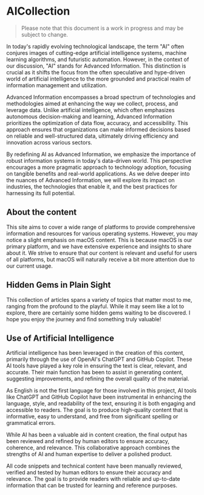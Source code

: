 # AICollection

> Please note that this document is a work in progress and may be subject to change.

In today's rapidly evolving technological landscape, the term "AI" often conjures images of cutting-edge artificial
intelligence systems, machine learning algorithms, and futuristic automation. However, in the context of our discussion,
"AI" stands for Advanced Information. This distinction is crucial as it shifts the focus from the often speculative and
hype-driven world of artificial intelligence to the more grounded and practical realm of information management and
utilization.

Advanced Information encompasses a broad spectrum of technologies and methodologies aimed at enhancing the way we
collect, process, and leverage data. Unlike artificial intelligence, which often emphasizes autonomous decision-making
and learning, Advanced Information prioritizes the optimization of data flow, accuracy, and accessibility. This approach
ensures that organizations can make informed decisions based on reliable and well-structured data, ultimately driving
efficiency and innovation across various sectors.

By redefining AI as Advanced Information, we emphasize the importance of robust information systems in today's
data-driven world. This perspective encourages a more pragmatic approach to technology adoption, focusing on tangible
benefits and real-world applications. As we delve deeper into the nuances of Advanced Information, we will explore its
impact on industries, the technologies that enable it, and the best practices for harnessing its full potential.

## About the content
This site aims to cover a wide range of platforms to provide comprehensive information and resources for various
operating systems. However, you may notice a slight emphasis on macOS content. This is because macOS is our primary
platform, and we have extensive experience and insights to share about it. We strive to ensure that our content is
relevant and useful for users of all platforms, but macOS will naturally receive a bit more attention due to our
current usage.

## Hidden Gems in Plain Sight
This collection of articles spans a variety of topics that matter most to me, ranging from the profound to the playful.
While it may seem like a lot to explore, there are certainly some hidden gems waiting to be discovered.
I hope you enjoy the journey and find something truly valuable!

## Use of Artificial Intelligence
Artificial intelligence has been leveraged in the creation of this content, primarily through the use of OpenAI's
ChatGPT and GitHub Copilot. These AI tools have played a key role in ensuring the text is clear, relevant, and accurate.
Their main function has been to assist in generating content, suggesting improvements, and refining the overall quality
of the material.

As English is not the first language for those involved in this project, AI tools like ChatGPT and GitHub Copilot have
been instrumental in enhancing the language, style, and readability of the text, ensuring it is both engaging and
accessible to readers. The goal is to produce high-quality content that is informative, easy to understand, and free
from significant spelling or grammatical errors.

While AI has been a valuable aid in content creation, the final output has been reviewed and refined by human editors to
ensure accuracy, coherence, and relevance. This collaborative approach combines the strengths of AI and human expertise
to deliver a polished product.

All code snippets and technical content have been manually reviewed, verified and tested by human editors to ensure
their accuracy and relevance. The goal is to provide readers with reliable and up-to-date information that can be
trusted for learning and reference purposes.
